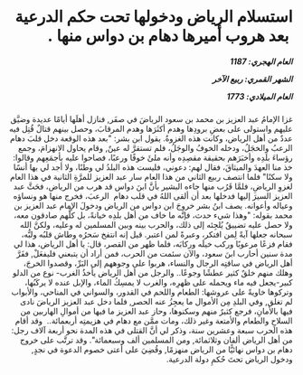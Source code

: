 <h1 dir="rtl">استسلام الرياض ودخولها تحت حكم الدرعية  بعد هروب أميرها دهام بن دواس منها  .</h1>

<h5 dir="rtl">العام الهجري:  1187

الشهر القمري: ربيع الآخر

العام الميلادي: 1773</h5>

<p dir="rtl">غزا الإمامُ عبد العزيز بن محمد بن سعود الرياضَ في صفَر, فنازل أهلَها أيامًا عديدة وضيَّق عليهم واستولى على بعضِ برودِها وهدم أكثَرَها وهدم المرقابَ، وحصل بينهم قتالٌ قُتِل فيه عددٌ من أهل الرياض، وكانت هذه الغزوةُ. يقول ابن بشر: "بعد هذه الوقعة دخل قلبَ دهام الرعبُ والخجَلُ، ودخله الخوفُ والوجَلُ، فلم تستقرَّ له عينٌ, وقام يحاول الانهزامَ، وجمع رؤساءَ بلَدِه وأخبَرَهم بحقيقة مقصِدِه وأنه ملئَ خوفًا ورعبًا، فصاحوا عليه بأجمَعِهم وقالوا: خذ منا العهدَ والميثاقَ، فقال لهم: دعوني، فليست هذه البلدُ لي وطنًا، ولا أجد لي بها أنسًا ولا سكنًا" فلما انتصف ربيع الثاني من هذا العام سار عبد العزيز للمرَّةِ الثانية في هذا العام لغزوِ الرياضِ، فلمَّا قَرُب منها جاءه البشير بأنَّ ابنَ دواس قد هرب من الرياض، فحَثَّ عبد العزيز السيرَ إليها فدخلها بعد أن ألقى اللهُ في قلب دهام  الرعبَ، فخرج منها هو ونساؤه وعياله وأعوانه. يصف ابنُ بشر خروجَ ابن دواس من الرياض ودخولَ الإمام عبد العزيز بن محمد بقوله: "وهذا شيء حدث، فإنَّه ما خاف من أهل بلدِه خيانةً، بل كلُّهم صادقون معه، ولا حصل عليه تضييقٌ يُلجِئه إلى ذلك، والحرب بينه وبين المسلمين له وعليه، ولكنَّ الله سبحانه جعلها آيةً لِمن افتكر، وعبرةً لمن اعتبر. قيل إنه انتفخ سَحرُه وطاش قلبُه ولبُّه، فقام فزعًا مرعوبًا وركب خيلَه وركابَه، فلما ظهر من القصر، قال: يا أهل الرياض، هذا لي مدة سنين أحارب ابنَ سعود، والآن سئمت من الحرب، فمن أراد أن يتبعني فليفعَلْ, ففَرَّ أهل الرياض في ساقتِه الرجال والنساء، هربوا على وجوههم إلى البَرِّ، وقصدوا الخرجَ، وهلك منهم خلقٌ كثير عطشًا وجوعًا.. والرجل من أهل الرياض يأخذُ الغرب- نوع من الدلو كبير-يجعل فيه ماء ويحمله على ظهرِه، والغرب لا يمسِكُ الماء، والإبل عنده لا يركَبُها، وتركوها خاويةً على عروشها: الطعام واللحم في القدور، والسواني في المناحي، والأبواب لم تغلق, وفي البلدِ مِن الأموال ما يعجِزُ عنه الحصر, فلما دخل عبد العزيز الرياضَ نادى فيها بالأمانِ، فرجع كثيرٌ منهم وسكنوها، وحاز عبد العزيز ما فيها من أموالِ الهاربين من السلاحِ والطعام والأمتعة وغير ذلك، ومات ممَّن مع دهام في هزيمتِه أربعمائة..  وقد أقام هذه الحرب سبعة وعشرين سنة، وذكر لي أنَّ القتلى في هذه المدة نحو أربعة آلاف رجل: من أهل الرياض ألفان وثلاثمائة, ومن المسلمين ألف وسبعمائة". وقد ترتَّب على خروج دهام بن دواس نهائيًّا من الرياض منهزمًا, وقُضِيَ على أعتى خصوم الدعوة في نجدٍ, ودخول الرياض تحتَ حُكمِ دولة الدرعية.</p></br>
